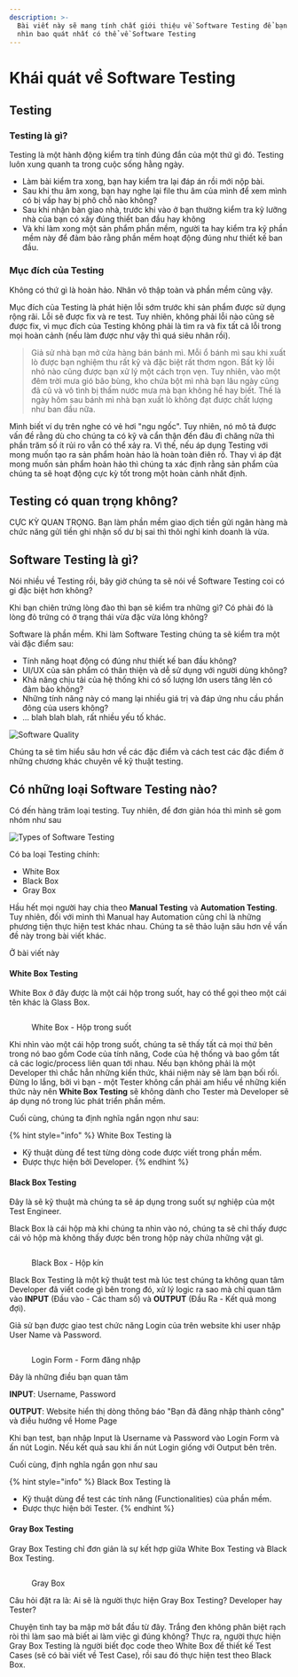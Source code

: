 ```yaml
---
description: >-
  Bài viết này sẽ mang tính chất giới thiệu về Software Testing để bạn có cái
  nhìn bao quát nhất có thể về Software Testing
---
```


# Khái quát về Software Testing

## Testing

### Testing là gì?

Testing là một hành động kiểm tra tính đúng đắn của một thứ gì đó. Testing luôn xung quanh ta trong cuộc sống hằng ngày.&#x20;

* Làm bài kiểm tra xong, bạn hay kiểm tra lại đáp án rồi mới nộp bài.
* Sau khi thu âm xong, bạn hay nghe lại file thu âm của mình để xem mình có bị vấp hay bị phô chỗ nào không?
* Sau khi nhận bàn giao nhà, trước khi vào ở bạn thường kiểm tra kỹ lưỡng nhà của bạn có xây đúng thiết ban đầu hay không
* Và khi làm xong một sản phẩm phần mềm, người ta hay kiểm tra kỹ phần mềm này để đảm bảo rằng phần mềm hoạt động đúng như thiết kế ban đầu.

### Mục đích của Testing

Không có thứ gì là hoàn hảo. Nhân vô thập toàn và phần mềm cũng vậy.

Mục đích của Testing là phát hiện lỗi sớm trước khi sản phẩm được sử dụng rộng rãi. Lỗi sẽ được fix và re test. Tuy nhiên, không phải lỗi nào cũng sẽ được fix, vì mục đích của Testing không phải là tìm ra và fix tất cả lỗi trong mọi hoàn cảnh (nếu làm được như vậy thì quá siêu nhân rồi).

> Giả sử nhà bạn mở cửa hàng bán bánh mì. Mỗi ổ bánh mì sau khi xuất lò được bạn nghiệm thu rất kỹ và đặc biệt rất thơm ngon. Bất kỳ lỗi nhỏ nào cũng được bạn xử lý một cách trọn vẹn. Tuy nhiên, vào một đêm trời mưa gió bão bùng, kho chứa bột mì nhà bạn lâu ngày cũng đã cũ và vô tình bị thấm nước mưa mà bạn không hề hay biết. Thế là ngày hôm sau bánh mì nhà bạn xuất lò không đạt được chất lượng như ban đầu nữa.&#x20;

Mình biết ví dụ trên nghe có vẻ hơi "ngu ngốc". Tuy nhiên, nó mô tả được vấn đề rằng dù cho chúng ta có kỹ và cẩn thận đến đâu đi chăng nữa thì phần trăm số ít rủi ro vẫn có thể xảy ra. Vì thế, nếu áp dụng Testing với mong muốn tạo ra sản phẩm hoàn hảo là hoàn toàn điên rồ. Thay vì áp đặt mong muốn sản phẩm hoàn hảo thì chúng ta xác định rằng sản phẩm của chúng ta sẽ hoạt động cực kỳ tốt trong một hoàn cảnh nhất định.

## Testing có quan trọng không?

CỰC KỲ QUAN TRỌNG. Bạn làm phần mềm giao dịch tiền gửi ngân hàng mà chức năng gửi tiền ghi nhận số dư bị sai thì thôi nghỉ kinh doanh là vừa.

## Software Testing là gì?

Nói nhiều về Testing rồi, bây giờ chúng ta sẽ nói về Software Testing coi có gi đặc biệt hơn không?

Khi bạn chiên trứng lòng đào thì bạn sẽ kiểm tra những gì? Có phải đó là lòng đỏ trứng có ở trạng thái vừa đặc vừa lỏng không?

Software là phần mềm. Khi làm Software Testing chúng ta sẽ kiểm tra một vài đặc điểm sau:

* Tính năng hoạt động có đúng như thiết kế ban đầu không?
* UI/UX của sản phẩm có thân thiện và dễ sử dụng với người dùng không?
* Khả năng chịu tải của hệ thống khi có số lượng lớn users tăng lên có đảm bảo không?
* Những tính năng này có mang lại nhiều giá trị và đáp ứng nhu cầu phần đông của users không?
* ... blah blah blah, rất nhiều yếu tố khác.&#x20;

<img src="../.gitbook/assets/file.excalidraw (3).svg" alt="Software Quality" class="gitbook-drawing">

Chúng ta sẽ tìm hiểu sâu hơn về các đặc điểm và cách test các đặc điểm ở những chương khác chuyên về kỹ thuật testing.

## Có những loại Software Testing nào?

Có đến hàng trăm loại testing. Tuy nhiên, để đơn giản hóa thì mình sẽ gom nhóm như sau

<img src="../.gitbook/assets/file.excalidraw (4).svg" alt="Types of Software Testing" class="gitbook-drawing">

Có ba loại Testing chính:

* White Box
* Black Box
* Gray Box

Hầu hết mọi người hay chia theo **Manual Testing** và **Automation Testing**. Tuy nhiên, đối với mình thì Manual hay Automation cũng chỉ là những phương tiện thực hiện test khác nhau. Chúng ta sẽ thảo luận sâu hơn về vấn đề này trong bài viết khác.

Ở bài viết này

#### White Box Testing

White Box ở đây được là một cái hộp trong suốt, hay có thể gọi theo một cái tên khác là Glass Box.&#x20;

<figure><img src="../.gitbook/assets/whitebox.svg" alt=""><figcaption><p>White Box - Hộp trong suốt</p></figcaption></figure>

Khi nhìn vào một cái hộp trong suốt, chúng ta sẽ thấy tất cả mọi thứ bên trong nó bao gồm Code của tính năng, Code của hệ thống và bao gồm tất cả các logic/process liên quan tới nhau. Nếu bạn không phải là một Developer thì chắc hẳn những kiến thức, khái niệm này sẽ làm bạn bối rối. Đừng lo lắng, bởi vì bạn - một Tester không cần phải am hiểu về những kiến thức này nên **White Box Testing** sẽ không dành cho Tester mà Developer sẽ áp dụng nó trong lúc phát triển phần mềm.

Cuối cùng, chúng ta định nghĩa ngắn ngọn như sau:

{% hint style="info" %}
White Box Testing là

* Kỹ thuật dùng để test từng dòng code được viết trong phần mềm.
* Được thực hiện bởi Developer.
{% endhint %}

#### Black Box Testing

Đây là sẽ kỹ thuật mà chúng ta sẽ áp dụng trong suốt sự nghiệp của một Test Engineer.

Black Box là cái hộp mà khi chúng ta nhìn vào nó, chúng ta sẽ chỉ thấy được cái vỏ hộp mà không thấy được bên trong hộp này chứa những vật gì.

<figure><img src="../.gitbook/assets/blackbox.svg" alt=""><figcaption><p>Black Box - Hộp kín</p></figcaption></figure>

Black Box Testing là một kỹ thuật test mà lúc test chúng ta không quan tâm Developer đã viết code gì bên trong đó, xử lý logic ra sao mà chỉ quan tâm vào **INPUT** (Đầu vào - Các tham số) và **OUTPUT** (Đầu Ra - Kết quả mong đợi).

Giả sử bạn được giao test chức năng Login của trên website khi user nhập User Name và Password.&#x20;

<figure><img src="../.gitbook/assets/login-form.svg" alt=""><figcaption><p>Login Form - Form đăng nhập</p></figcaption></figure>

Đây là những điều bạn quan tâm

**INPUT**: Username, Password

**OUTPUT**: Website hiển thị dòng thông báo "Bạn đã đăng nhập thành công" và điều hướng về Home Page

Khi bạn test, bạn nhập Input là Username và Password vào Login Form và ấn nút Login. Nếu kết quả sau khi ấn nút Login giống với Output bên trên.

Cuối cùng, định nghĩa ngắn gọn như sau

{% hint style="info" %}
Black Box Testing là

* Kỹ thuật dùng để test các tính năng (Functionalities) của phần mềm.
* Được thực hiện bởi Tester.
{% endhint %}

#### Gray Box Testing

Gray Box Testing chỉ đơn giản là sự kết hợp giữa White Box Testing và Black Box Testing.

<figure><img src="../.gitbook/assets/graybox.svg" alt=""><figcaption><p>Gray Box</p></figcaption></figure>

Câu hỏi đặt ra là: Ai sẽ là người thực hiện Gray Box Testing? Developer hay Tester?

Chuyện tình tay ba mập mờ bắt đầu từ đây. Trắng đen không phân biệt rạch ròi thì làm sao mà biết ai làm việc gì đúng không? Thực ra, người thực hiện Gray Box Testing là người biết đọc code theo White Box để thiết kế Test Cases (sẽ có bài viết về Test Case), rồi sau đó thực hiện test theo Black Box.
